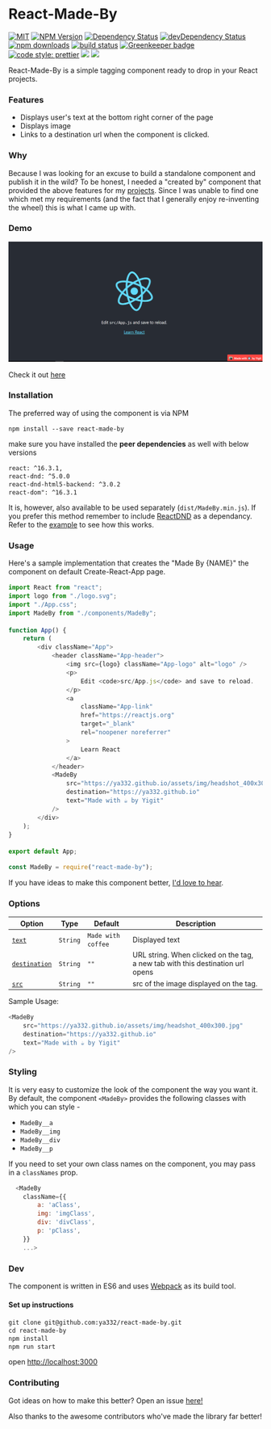 # React-Made-By

[![MIT](https://img.shields.io/npm/l/react-made-by.svg?style=flat-square)](https://github.com/ya332/react-made-by/blob/master/LICENSE)
[![NPM Version](https://img.shields.io/npm/v/react-made-by.svg?style=flat-square)](https://www.npmjs.com/package/react-made-by)
[![Dependency Status](https://david-dm.org/yahoo/react-dnd-touch-backend.svg)](https://david-dm.org/yahoo/react-dnd-touch-backend)
[![devDependency Status](https://david-dm.org/yahoo/react-dnd-touch-backend/dev-status.svg)](https://david-dm.org/yahoo/react-dnd-touch-backend#info=devDependencies)
[![npm downloads](https://img.shields.io/npm/dm/react-made-by.svg?style=flat-square)](https://www.npmjs.com/package/react-made-by)
[![build status](https://img.shields.io/travis/ya332/react-made-by.svg?style=flat-square)](https://travis-ci.org/ya332/react-made-by)
[![Greenkeeper badge](https://badges.greenkeeper.io/ya332/react-made-by.svg)](https://greenkeeper.io/)
[![code style: prettier](https://img.shields.io/badge/code_style-prettier-ff69b4.svg?style=flat-square)](https://github.com/prettier/prettier)
<a href="https://codeclimate.com/github/ya332/react-made-by/maintainability"><img src="https://api.codeclimate.com/v1/badges/b9edb2810b02bb845d20/maintainability" /></a>
<a href="https://codeclimate.com/github/ya332/react-made-by/test_coverage"><img src="https://api.codeclimate.com/v1/badges/b9edb2810b02bb845d20/test_coverage" /></a>

React-Made-By is a simple tagging component ready to drop in your React projects.

### Features

- Displays user's text at the bottom right corner of the page
- Displays image
- Links to a destination url when the component is clicked.

### Why

Because I was looking for an excuse to build a standalone component and publish it in the wild? To be honest, I needed a "created by" component that provided the above features for my [projects](http://ya332.github.io#projects). Since I was unable to find one which met my requirements (and the fact that I generally enjoy re-inventing the wheel) this is what I came up with.

### Demo

![img](./assets/demo.png)

Check it out [here](https://stackblitz.com/edit/react-vjhinx?file=src%2FMadeBy.js)

### Installation

The preferred way of using the component is via NPM

```
npm install --save react-made-by
```

make sure you have installed the **peer dependencies** as well with below versions

```
react: ^16.3.1,
react-dnd: ^5.0.0
react-dnd-html5-backend: ^3.0.2
react-dom": ^16.3.1

```

It is, however, also available to be used separately (`dist/MadeBy.min.js`). If you prefer this method remember to include [ReactDND](https://github.com/gaearon/react-dnd) as a dependancy. Refer to the [example](https://stackblitz.com/edit/react-made-by) to see how this works.

### Usage

Here's a sample implementation that creates the "Made By {NAME}" the component on default Create-React-App page.

```javascript
import React from "react";
import logo from "./logo.svg";
import "./App.css";
import MadeBy from "./components/MadeBy";

function App() {
	return (
		<div className="App">
			<header className="App-header">
				<img src={logo} className="App-logo" alt="logo" />
				<p>
					Edit <code>src/App.js</code> and save to reload.
				</p>
				<a
					className="App-link"
					href="https://reactjs.org"
					target="_blank"
					rel="noopener noreferrer"
				>
					Learn React
				</a>
			</header>
			<MadeBy
				src="https://ya332.github.io/assets/img/headshot_400x300.jpg"
				destination="https://ya332.github.io"
				text="Made with ☕ by Yigit"
			/>
		</div>
	);
}

export default App;
```

```javascript
const MadeBy = require("react-made-by");
```

If you have ideas to make this component better, [I'd love to hear](https://github.com/ya332/react-made-by/issues/new).

<a name="Options"></a>

### Options

| Option                              | Type     | Default            | Description                                                                    |
| ----------------------------------- | -------- | ------------------ | ------------------------------------------------------------------------------ |
| [`text`](#tagsOption)               | `String` | `Made with coffee` | Displayed text                                                                 |
| [`destination`](#suggestionsOption) | `String` | `""`               | URL string. When clicked on the tag, a new tab with this destination url opens |
| [`src`](#delimiters)                | `String` | `""`               | src of the image displayed on the tag.                                         |

Sample Usage:

```js
<MadeBy
	src="https://ya332.github.io/assets/img/headshot_400x300.jpg"
	destination="https://ya332.github.io"
	text="Made with ☕ by Yigit"
/>
```

### Styling

It is very easy to customize the look of the component the way you want it. By default, the component `<MadeBy>` provides the following classes with which you can style -

- `MadeBy__a`
- `MadeBy__img`
- `MadeBy__div`
- `MadeBy__p`

If you need to set your own class names on the component, you may pass in
a `classNames` prop.

```js
  <MadeBy
    className={{
    	a: 'aClass',
		img: 'imgClass',
		div: 'divClass',
		p: 'pClass',
    }}
    ...>
```

### Dev

The component is written in ES6 and uses [Webpack](http://webpack.github.io/) as its build tool.

#### Set up instructions

```
git clone git@github.com:ya332/react-made-by.git
cd react-made-by
npm install
npm run start
```

open [http://localhost:3000](http://localhost:3000)

### Contributing

Got ideas on how to make this better? Open an issue [here!](https://github.com/ya332/react-made-by/issues/new)

Also thanks to the awesome contributors who've made the library far better!

[default-suggestions-filter-logic]: https://github.com/ya332/react-made-by/blob/v4.0.1/lib/MadeBy.js#L83
[includes-polyfill]: https://github.com/mathiasbynens/String.prototype.includes
